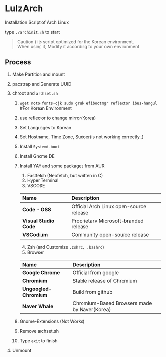 # LulzArch

Installation Script of Arch Linux

type `./archinit.sh` to start

> Caution ) its script optimized for the Korean environment.<br>When using it, Modify it according to your own environment 

## Process

1. Make Partition and mount

2. pacstrap and Generate UUID

3. chroot and `archset.sh` 
    1. `wget noto-fonts-cjk sudo grub efibootmgr reflector ibus-hangul` #For Korean Environment
    2. use reflector to change mirror(Korea) 
    3. Set Languages to Korean
    4. Set Hostname, Time Zone, Sudoer(is not working correctly..)
    5. Install `Systemd-boot`
    6. Install Gnome DE
    7. Install YAY and some packages from AUR
        1. Fastfetch (Neofetch, but written in C)
        2. Hyper Terminal
        3. VSCODE
        
        | Name | Description |
        | :- | :- |
        | **Code - OSS** | Official Arch Linux open-source release |
        | **Visual Studio Code** | Proprietary Microsoft-branded release |
        | **VSCodium** | Community open-source release |
        
        4. Zsh (and Customize `.zshrc, .bashrc`)
        5. Browser
        
        | Name | Description |
        | :- | :- |
        | **Google Chrome** | Official from google |
        | **Chromium** | Stable release of Chromium |
        | **Ungoogled-Chromium** | Build from github |
        | **Naver Whale** | Chromium-Based Browsers made by Naver(Korea) |
        
    8. Gnome-Extensions (Not Works)
    9. Remove archset.sh
    10. Type `exit` to finish
4. Unmount 
